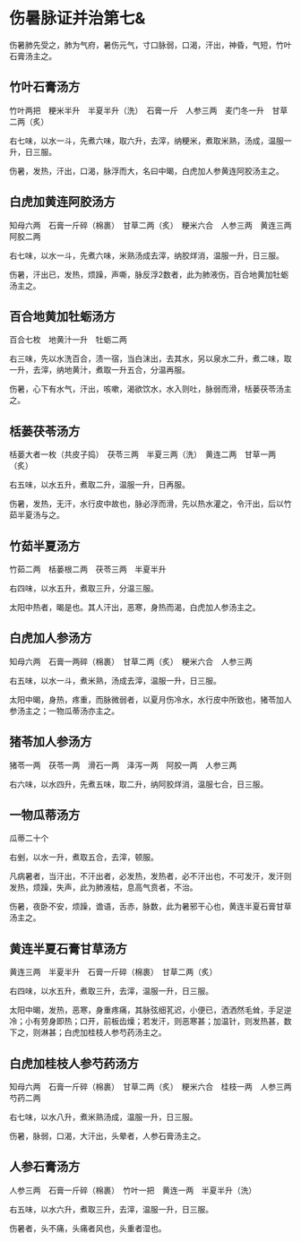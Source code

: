 # 伤暑脉证并治第七&



伤暑肺先受之，肺为气府，暑伤元气，寸口脉弱，口渴，汗出，神昏，气短，竹叶石膏汤主之。

## 竹叶石膏汤方

竹叶两把　粳米半升　半夏半升（洗）　石膏一斤　人参三两　麦门冬一升　甘草二两（炙）

右七味，以水一斗，先煮六味，取六升，去滓，纳粳米，煮取米熟，汤成，温服一升，日三服。

伤暑，发热，汗出，口渴，脉浮而大，名曰中暍，白虎加人参黄连阿胶汤主之。

## 白虎加黄连阿胶汤方

知母六两　石膏一斤碎（棉裹）　甘草二两（炙）　粳米六合　人参三两　黄连三两　阿胶二两

右七味，以水一斗，先煮六味，米熟汤成去滓，纳胶烊消，温服一升，日三服。

伤暑，汗出已，发热，烦躁，声嘶，脉反浮2数者，此为肺液伤，百合地黄加牡蛎汤主之。

## 百合地黄加牡蛎汤方

百合七枚　地黄汁一升　牡蛎二两

右三味，先以水洗百合，渍一宿，当白沫出，去其水，另以泉水二升，煮二味，取一升，去滓，纳地黄汁，煮取一升五合，分温再服。

伤暑，心下有水气，汗出，咳嗽，渴欲饮水，水入则吐，脉弱而滑，栝蒌茯苓汤主之。

## 栝蒌茯苓汤方

栝蒌大者一枚（共皮子捣）　茯苓三两　半夏三两（洗）　黄连二两　甘草一两（炙）

右五味，以水五升，煮取二升，温服一升，日再服。

伤暑，发热，无汗，水行皮中故也，脉必浮而滑，先以热水灌之，令汗出，后以竹茹半夏汤与之。

## 竹茹半夏汤方

竹茹二两　栝蒌根二两　茯苓三两　半夏半升

右四味，以水五升，煮取三升，分温三服。

太阳中热者，暍是也。其人汗出，恶寒，身热而渴，白虎加人参汤主之。

## 白虎加人参汤方

知母六两　石膏一两碎（棉裹）　甘草二两（炙）　粳米六合　人参三两

右五味，以水一斗，煮米熟，汤成去滓，温服一升，日三服。

太阳中暍，身热，疼重，而脉微弱者，以夏月伤冷水，水行皮中所致也，猪苓加人参汤主之；一物瓜蒂汤亦主之。

## 猪苓加人参汤方

猪苓一两　茯苓一两　滑石一两　泽泻一两　阿胶一两　人参三两

右六味，以水四升，先煮五味，取二升，纳阿胶烊消，温服七合，日三服。

## 一物瓜蒂汤方

瓜蒂二十个

右剉，以水一升，煮取五合，去滓，顿服。

凡病暑者，当汗出，不汗出者，必发热，发热者，必不汗出也，不可发汗，发汗则发热，烦躁，失声，此为肺液枯，息高气贲者，不治。

伤暑，夜卧不安，烦躁，谵语，舌赤，脉数，此为暑邪干心也，黄连半夏石膏甘草汤主之。

## 黄连半夏石膏甘草汤方

黄连三两　半夏半升　石膏一斤碎（棉裹）　甘草二两（炙）

右四味，以水五升，煮取三升，去滓，温服一升，日三服。

太阳中暍，发热，恶寒，身重疼痛，其脉弦细芤迟，小便已，洒洒然毛耸，手足逆冷；小有劳身即热；口开，前板齿燥；若发汗，则恶寒甚；加温针，则发热甚，数下之，则淋甚；白虎加桂枝人参芍药汤主之。

## 白虎加桂枝人参芍药汤方

知母六两　石膏一斤碎（棉裹）　甘草二两（炙）　粳米六合　桂枝一两　人参三两　芍药二两

右七味，以水八升，煮米熟汤成，温服一升，日三服。

伤暑，脉弱，口渴，大汗出，头晕者，人参石膏汤主之。

## 人参石膏汤方

人参三两　石膏一斤碎（棉裹）　竹叶一把　黄连一两　半夏半升（洗）

右五味，以水六升，煮取三升，去滓，温服一升，日三服。

伤暑者，头不痛，头痛者风也，头重者湿也。